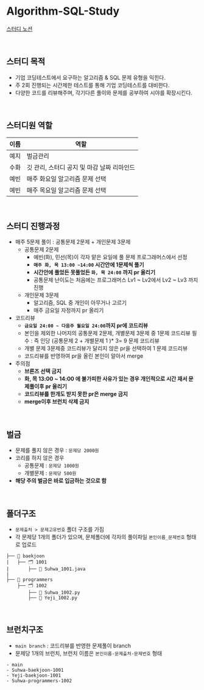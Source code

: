 # Algorithm-SQL-Study
[스터디 노션](https://www.notion.so/s-2383d0b5a3e54964a069539d3ffccd83?pvs=21)

<br>

## 스터디 목적

- 기업 코딩테스트에서 요구하는 알고리즘 & SQL 문제 유형을 익힌다.
- 주 2회 진행되는 시간제한 테스트를 통해 기업 코딩테스트를 대비한다.
- 다양한 코드를 리뷰해주며, 각기다른 풀이와 문제를 공부하여 시야를 확장시킨다.


<br>

## 스터디원 역할

|이름|역할|
|------|---|
|예지|벌금관리|
|수화|깃 관리, 스터디 공지 및 마감 날짜 리마인드|
|예빈|매주 화요일 알고리즘 문제 선택|
|예빈|매주 목요일 알고리즘 문제 선택|




<br>

## 스터디 진행과정

- 매주 5문제 풀이 : 공통문제 2문제 + 개인문제 3문제
    - 공통문제 2문제
        - 예빈(화), 민선(목)이 각자 맡은 요일에 풀 문제 프로그래머스에서 선정
        - **`매주 화, 목 13:00 ~14:00` 시간안에 1문제씩 풀기**
        - **시간안에 풀었든 못풀었든 `화, 목 24:00` 까지 pr 올리기**
        - 공통문제 난이도는 처음에는 프로그래머스 Lv1 ~ Lv2에서 Lv2 ~ Lv3 까지 진행
    - 개인문제 3문제
        - 알고리즘, SQL 중 개인이 아무거나 고르기
        - 매주 금요일 자정까지 pr 올리기
- 코드리뷰
    - **`금요일 24:00 ~ 다음주 월요일 24:00`까지 pr에 코드리뷰**
    - 본인을 제외한 나머지의 공통문제 2문제, 개별문제 3문제 중 1문제 코드리뷰 필수 : 즉 인당 (공통문제 2 + 개별문제 1 )* 3= 9 문제 코드리뷰
    - 개별 문제 3문제중 코드리뷰가 달리지 않은 pr을 선택하여 1 문제 코드리뷰
    - 코드리뷰를 반영하여 pr을 올린 본인이 알아서 merge
- 주의점
    - **브론즈 선택 금지**
    - **화, 목 13:00 ~ 14:00 에 불가피한 사유가 있는 경우 개인적으로 시간 재서 문제풀이후 pr 올리기**
    - **코드리뷰를 한개도 받지 못한 pr은 merge 금지**
    - **merge이후 브런치 삭제 금지**


<br>

## 벌금

- 문제를 풀지 않은 경우 : `문제당 2000원`
- 코리를 하지 않은 경우
    - 공통문제 : `문제당 1000원`
    - 개별문제 : `문제당 500원`
- **해당 주의 벌금은 바로 입금하는 것으로 함**


<br>

## 폴더구조

- `문제출처 > 문제고유번호` 폴더 구조를 가짐
- 각 문제당 1개의 폴더가 있으며, 문제폴더에 각자의 풀이파일 `본인이름_문제번호` 형태로 업로드

```
├── 📂 baekjoon
|	├── 🗂️ 1001
|		├── 📕 Suhwa_1001.java
|
├── 📂 programmers
	├── 🗂️ 1002
		├── 📕 Suhwa_1002.py
		├── 📕 Yeji_1002.py
```

<br>

## 브런치구조

- `main branch` : 코드리뷰를 반영한 문제풀이 branch
- 문제당 1개의 브런치, 브런치 이름은 `본인이름-문제출처-문제번호` 형태

```
- main
- Suhwa-baekjoon-1001
- Yeji-baekjoon-1001
- Suhwa-programmers-1002

```
